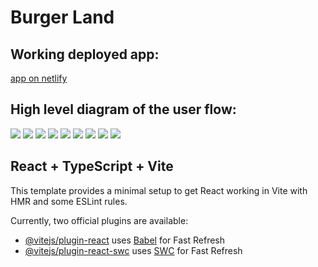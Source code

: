 # Burger Land

## Working deployed app:

[app on netlify](https://burger-land-mch.netlify.app/)

## High level diagram of the user flow:

![](user_flow/burger%20land%20(1).png)
![](user_flow/burger%20land%20(2).png)
![](user_flow/burger%20land%20(3).png)
![](user_flow/burger%20land%20(4).png)
![](user_flow/burger%20land%20(5).png)
![](user_flow/burger%20land%20(6).png)
![](user_flow/burger%20land%20(7).png)
![](user_flow/burger%20land%20(8).png)
![](user_flow/burger%20land%20(9).png)

## React + TypeScript + Vite

This template provides a minimal setup to get React working in Vite with HMR and some ESLint rules.

Currently, two official plugins are available:

- [@vitejs/plugin-react](https://github.com/vitejs/vite-plugin-react/blob/main/packages/plugin-react/README.md) uses [Babel](https://babeljs.io/) for Fast Refresh
- [@vitejs/plugin-react-swc](https://github.com/vitejs/vite-plugin-react-swc) uses [SWC](https://swc.rs/) for Fast Refresh


